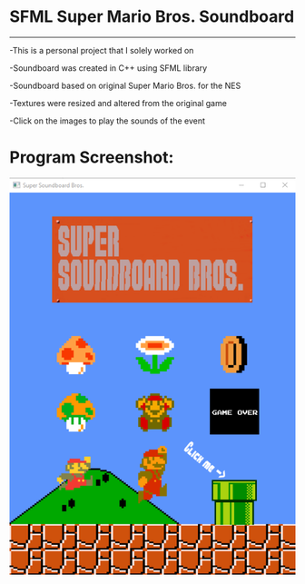 # SFML Super Mario Bros. Soundboard
__________________________________________________________________________
-This is a personal project that I solely worked on

-Soundboard was created in C++ using SFML library

-Soundboard based on original Super Mario Bros. for the NES

-Textures were resized and altered from the original game

-Click on the images to play the sounds of the event

# Program Screenshot:
![](screenshot/super_mario_bros_soundboard.png)
